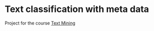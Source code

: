 # Text classification with meta data
Project for the course [Text Mining](http://modulhandbuch.iw.h-da.de/modules/view/7654)

